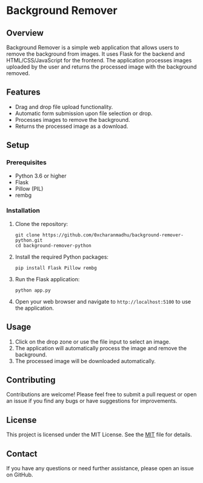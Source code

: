 # Background Remover

## Overview

Background Remover is a simple web application that allows users to remove the background from images. It uses Flask for the backend and HTML/CSS/JavaScript for the frontend. The application processes images uploaded by the user and returns the processed image with the background removed.

## Features

- Drag and drop file upload functionality.
- Automatic form submission upon file selection or drop.
- Processes images to remove the background.
- Returns the processed image as a download.

## Setup

### Prerequisites

- Python 3.6 or higher
- Flask
- Pillow (PIL)
- rembg

### Installation

1. Clone the repository:

   ```
   git clone https://github.com/0xcharanmadhu/background-remover-python.git
   cd background-remover-python
   ```

2. Install the required Python packages:

   ```
   pip install Flask Pillow rembg
   ```

3. Run the Flask application:

   ```
   python app.py
   ```

4. Open your web browser and navigate to `http://localhost:5100` to use the application.

## Usage

1. Click on the drop zone or use the file input to select an image.
2. The application will automatically process the image and remove the background.
3. The processed image will be downloaded automatically.

## Contributing

Contributions are welcome! Please feel free to submit a pull request or open an issue if you find any bugs or have suggestions for improvements.

## License

This project is licensed under the MIT License. See the [MIT](https://mit-license.org/) file for details.

## Contact

If you have any questions or need further assistance, please open an issue on GitHub.
